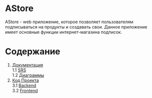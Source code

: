 # AStore

AStore - web приложение, которое позволяет пользователям подписываться на продукты и создавать свои. Данное приложение имеет основные функции интернет-магазина подписок.

# Содержание
1. [Документация](https://github.com/AS1n/AStore/blob/master/Documentation) <br>
  1.1 [SRS](https://github.com/AS1n/AStore/blob/master/Documentation/SRS/SRS.md) <br>
  1.2 [Диаграммы](https://github.com/AS1n/AStore/blob/master/Documentation/Diagrams/Diagrams.md) <br>
 3. [Код Проекта](https://github.com/AS1n/AStore/tree/master/AStore) <br>
   3.1 [Backend](https://github.com/AS1n/AStore/tree/master/AStore/backend) <br>
   3.2 [Frontend](https://github.com/AS1n/AStore/tree/master/AStore/frontend) <br>
